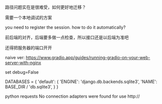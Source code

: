 路径问题实在是很难受，如何更好地迁移？

需要一个本地调试的方案

you need to register the session. how to do it automatically?

前后端的对齐，后端要多做一点检查，所以接口还是以后端为准吧

还得把服务器的端口开开


naive ver:
https://www.gradio.app/guides/running-gradio-on-your-web-server-with-nginx

set debug=False

DATABASES = {
    'default': {
        'ENGINE': 'django.db.backends.sqlite3',
        'NAME': BASE_DIR / 'db.sqlite3',
    }
}


python requests No connection adapters were found for
use http://